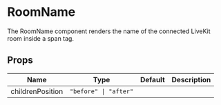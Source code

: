 <!--
!!!! Autogenerated File !!!!
This file was created by @livekit/components-docs-gen and should not be changed manually.
The contents of this file can be replaced at any time which would lead to the loss of all manual changes.
-->

# RoomName

The RoomName component renders the name of the connected LiveKit room inside a span tag.


## Props

| Name | Type | Default | Description |
| --- | --- | --- | --- |
| childrenPosition | `"before" \| "after"` |  |  |

